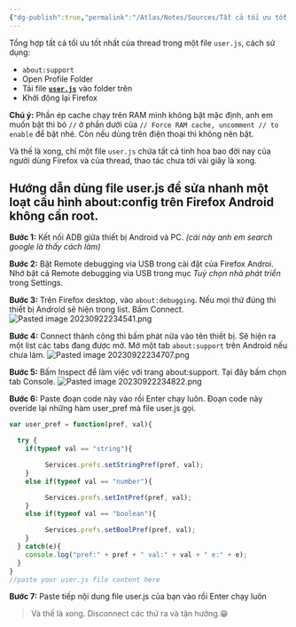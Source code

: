 ```yaml
---
{"dg-publish":true,"permalink":"/Atlas/Notes/Sources/Tất cả tối ưu tốt nhất và an toàn nhất của thread vào Firefox chỉ tốn vài giây/","tags":["#on/bt_chiase"]}
---
```


Tổng hợp tất cả tối ưu tốt nhất của thread trong một file `user.js`, cách sử dụng:  
- `about:support`
- Open Profile Folder
- Tải file **[`user.js`](https://github.com/FirefoxUniverse/FirefoxTweaksVN/raw/main/user.js)** vào folder trên
- Khởi động lại Firefox

**Chú ý:** Phần ép cache chạy trên RAM mình không bật mặc định, anh em muốn bật thì bỏ `//` ở phần dưới của `// Force RAM cache, uncomment // to enable` để bật nhé. Còn nếu dùng trên điện thoại thì không nên bật.

Và thế là xong, chỉ một file `user.js` chứa tất cả tinh hoa bao đời nay của người dùng Firefox và của thread, thao tác chưa tới vài giây là xong.

## Hướng dẫn dùng file user.js để sửa nhanh một loạt cấu hình about:config trên Firefox Android không cần root.

**Bước 1:** Kết nối ADB giữa thiết bị Android và PC. *(cái này anh em search google là thấy cách làm)*

**Bước 2:** Bật Remote debugging via USB trong cài đặt của Firefox Androi. Nhớ bật cả Remote debugging via USB trong mục *Tuỳ chọn nhà phát triển* trong Settings.

**Bước 3:** Trên Firefox desktop, vào `about:debugging`. Nếu mọi thứ đúng thì thiết bị Android sẽ hiện trong list. Bấm Connect.
![Pasted image 20230922234541.png](/img/user/Atlas/Utilities/Images/Pasted%20image%2020230922234541.png)

**Bước 4:** Connect thành công thì bấm phát nữa vào tên thiết bị. Sẽ hiện ra một list các tabs đang được mở. Mở một tab `about:support` trên Android nếu chưa làm.
![Pasted image 20230922234707.png](/img/user/Atlas/Utilities/Images/Pasted%20image%2020230922234707.png)

**Bước 5:** Bấm Inspect để làm việc với trang about:support. Tại đây bấm chọn tab Console.
![Pasted image 20230922234822.png](/img/user/Atlas/Utilities/Images/Pasted%20image%2020230922234822.png)

**Bước 6:** Paste đoạn code này vào rồi Enter chạy luôn. Đoạn code này overide lại những hàm user_pref mà file user.js gọi.
```javascript
var user_pref = function(pref, val){

  try {
    if(typeof val == "string"){

         Services.prefs.setStringPref(pref, val);    
    }
    else if(typeof val == "number"){

         Services.prefs.setIntPref(pref, val);    
    }
    else if(typeof val == "boolean"){

         Services.prefs.setBoolPref(pref, val);    
    }
  } catch(e){
    console.log("pref:" + pref + " val:" + val + " e:" + e);
  }
}
//paste your user.js file content here
```

**Bước 7:** Paste tiếp nội dung file user.js của bạn vào rồi Enter chạy luôn

> Và thế là xong. Disconnect các thứ ra và tận hưởng.😁



